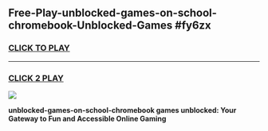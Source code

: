 
## Free-Play-unblocked-games-on-school-chromebook-Unblocked-Games #fy6zx
<h3>
<a href="https://news.freeplayer.one?title=unblocked-games-on-school-chromebook&ref=8M">CLICK TO PLAY</a></h3>
<hr>

<h3>
<a href="https://news.freeplayer.one?title=unblocked-games-on-school-chromebook&ref=8M">CLICK 2 PLAY</a>
  
</h3>

<a href="https://news.freeplayer.one?title=unblocked-games-on-school-chromebook&ref=8M"><img src="https://clearcache.store/games.png"></a>


**unblocked-games-on-school-chromebook games unblocked: Your Gateway to Fun and Accessible Online Gaming**
